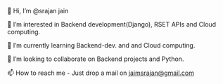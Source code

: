 👋 Hi, I’m @srajan jain

👀 I’m interested in Backend development(Django), RSET APIs and Cloud computing.

🌱 I’m currently learning Backend-dev. and and Cloud computing.

💞️ I’m looking to collaborate on Backend projects and Python.

📫 How to reach me - Just drop a mail on jaimsrajan@gmail.com
